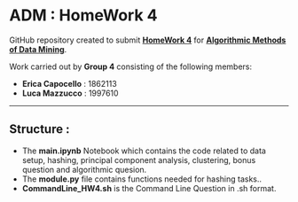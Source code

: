 # ADM : HomeWork 4

GitHub repository created to submit **[HomeWork 4](https://github.com/lucamaiano/ADM/tree/master/2022/Homework_4)** for [**Algorithmic Methods of Data Mining**](http://aris.me/index.php/data-mining-ds-2022).

Work carried out by **Group 4** consisting of the following members:

- **Erica Capocello** : 1862113
- **Luca Mazzucco** : 1997610

------------------------------------------

## Structure :

- The **main.ipynb** Notebook which contains the code related to data setup, hashing, principal component analysis, clustering, bonus question and algorithmic quesion.
- The **module.py** file contains functions needed for hashing tasks..
- **CommandLine_HW4.sh** is the Command Line Question in .sh format.
